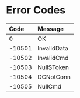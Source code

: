 # Error Codes

| Code | Message |
| :--- | :--- |
| 0 | OK |
| -10501 | InvalidData |
| -10502 | InvalidCmd |
| -10503 | NullSToken |
| -10504 | DCNotConn |
| -10505 | NullCmd |

